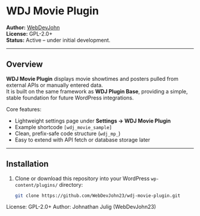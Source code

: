 # WDJ Movie Plugin
  
**Author:** [WebDevJohn](https://github.com/WebDevJohn23)  
**License:** GPL-2.0+  
**Status:** Active – under initial development.

---

## Overview
**WDJ Movie Plugin** displays movie showtimes and posters pulled from external APIs or manually entered data.  
It is built on the same framework as **WDJ Plugin Base**, providing a simple, stable foundation for future WordPress integrations.

Core features:
- Lightweight settings page under **Settings → WDJ Movie Plugin**  
- Example shortcode `[wdj_movie_sample]`  
- Clean, prefix-safe code structure (`wdj_mp_`)  
- Easy to extend with API fetch or database storage later

---

## Installation
1. Clone or download this repository into your WordPress `wp-content/plugins/` directory:
   ```bash
   git clone https://github.com/WebDevJohn23/wdj-movie-plugin.git

License: GPL-2.0+
Author: Johnathan Julig (WebDevJohn23)
